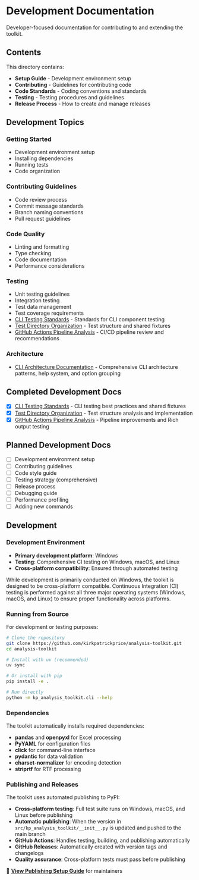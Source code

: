 # Development Documentation

Developer-focused documentation for contributing to and extending the toolkit.

## Contents

This directory contains:

- **Setup Guide** - Development environment setup
- **Contributing** - Guidelines for contributing code
- **Code Standards** - Coding conventions and standards
- **Testing** - Testing procedures and guidelines
- **Release Process** - How to create and manage releases

## Development Topics

### Getting Started
- Development environment setup
- Installing dependencies
- Running tests
- Code organization

### Contributing Guidelines
- Code review process
- Commit message standards
- Branch naming conventions
- Pull request guidelines

### Code Quality
- Linting and formatting
- Type checking
- Code documentation
- Performance considerations

### Testing
- Unit testing guidelines
- Integration testing
- Test data management
- Test coverage requirements
- [CLI Testing Standards](cli-testing-standards.md) - Standards for CLI component testing
- [Test Directory Organization](test-directory-organization.md) - Test structure and shared fixtures
- [GitHub Actions Pipeline Analysis](github-actions-pipeline-analysis.md) - CI/CD pipeline review and recommendations

### Architecture
- [CLI Architecture Documentation](../architecture/cli/README.md) - Comprehensive CLI architecture patterns, help system, and option grouping

## Completed Development Docs

- [x] [CLI Testing Standards](cli-testing-standards.md) - CLI testing best practices and shared fixtures
- [x] [Test Directory Organization](test-directory-organization.md) - Test structure analysis and implementation
- [x] [GitHub Actions Pipeline Analysis](github-actions-pipeline-analysis.md) - Pipeline improvements and Rich output testing

## Planned Development Docs

- [ ] Development environment setup
- [ ] Contributing guidelines
- [ ] Code style guide
- [ ] Testing strategy (comprehensive)
- [ ] Release process
- [ ] Debugging guide
- [ ] Performance profiling
- [ ] Adding new commands

## Development

### Development Environment
- **Primary development platform**: Windows
- **Testing**: Comprehensive CI testing on Windows, macOS, and Linux
- **Cross-platform compatibility**: Ensured through automated testing

While development is primarily conducted on Windows, the toolkit is designed to be cross-platform compatible. Continuous Integration (CI) testing is performed against all three major operating systems (Windows, macOS, and Linux) to ensure proper functionality across platforms.

### Running from Source
For development or testing purposes:

```bash
# Clone the repository
git clone https://github.com/kirkpatrickprice/analysis-toolkit.git
cd analysis-toolkit

# Install with uv (recommended)
uv sync

# Or install with pip
pip install -e .

# Run directly
python -m kp_analysis_toolkit.cli --help
```

### Dependencies
The toolkit automatically installs required dependencies:
- **pandas** and **openpyxl** for Excel processing
- **PyYAML** for configuration files
- **click** for command-line interface
- **pydantic** for data validation
- **charset-normalizer** for encoding detection
- **striprtf** for RTF processing

### Publishing and Releases
The toolkit uses automated publishing to PyPI:
- **Cross-platform testing**: Full test suite runs on Windows, macOS, and Linux before publishing
- **Automatic publishing**: When the version in `src/kp_analysis_toolkit/__init__.py` is updated and pushed to the main branch
- **GitHub Actions**: Handles testing, building, and publishing automatically
- **GitHub Releases**: Automatically created with version tags and changelogs
- **Quality assurance**: Cross-platform tests must pass before publishing

📖 **[View Publishing Setup Guide](.github/PYPI_SETUP.md)** for maintainers

